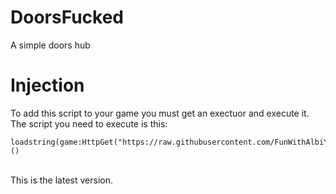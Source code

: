 # DoorsFucked
A simple doors hub

# Injection
To add this script to your game you must get an exectuor and execute it. <br/>
The script you need to execute is this: <br/>
```
loadstring(game:HttpGet("https://raw.githubusercontent.com/FunWithAlbiYT/DoorsFucked/main/v1/hub.lua"))()
```

<br/>
This is the latest version.

